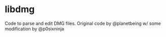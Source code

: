 # libdmg
Code to parse and edit DMG files. Original code by @planetbeing w/ some modification by @p0sixninja
